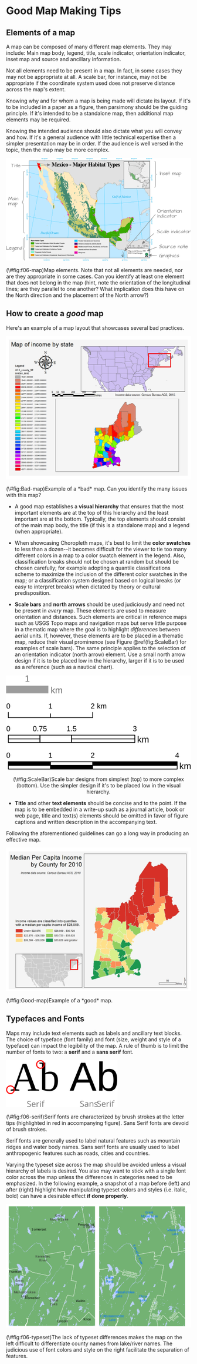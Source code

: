 
# Good Map Making Tips



## Elements of a map

A map can be composed of many different map elements. They may include: Main map body, legend, title, scale indicator, orientation indicator, inset map and source and ancillary information.

Not all elements need to be present in a map. In fact, in some cases they may not be appropriate at all. A scale bar, for instance, may not be appropriate if the coordinate system used does not preserve distance across the map's extent. 

Knowing why and for whom a map is being made will dictate its layout. If it's to be included in a paper as a figure, then parsimony should be the guiding principle. If it's intended to be a standalone map, then additional map elements may be required. 

Knowing the intended audience should also dictate what you will convey and how. If it's a general audience with little technical expertise then a simpler presentation may be in order. If the audience is well versed in the topic, then the map may be more complex. 

<div class="figure">
<img src="img/Map_elements.png" alt="Map elements. Note that not all elements are needed, nor are they appropriate in some cases. Can you identify at least one element that does not belong in the map (hint, note the orientation of the longitudinal lines; are they parallel to one another? What implication does this have on the North direction and the placement of the North arrow?)"  />
<p class="caption">(\#fig:f06-map)Map elements. Note that not all elements are needed, nor are they appropriate in some cases. Can you identify at least one element that does not belong in the map (hint, note the orientation of the longitudinal lines; are they parallel to one another? What implication does this have on the North direction and the placement of the North arrow?)</p>
</div>



## How to create a *good* map

Here's an example of a map layout that showcases several bad practices.

<div class="figure">
<img src="img/Bad_map.jpg" alt="Example of a *bad* map. Can you identify the many issues with this map? " width="528" />
<p class="caption">(\#fig:Bad-map)Example of a *bad* map. Can you identify the many issues with this map? </p>
</div>

+ A good map establishes a **visual hierarchy** that ensures that the most important elements are at the top of this hierarchy and the least important are at the bottom. Typically, the top elements should consist of the main map body, the title (if this is a standalone map) and a legend (when appropriate).

+ When showcasing Choropleth maps, it's best to limit the **color swatches** to less than a dozen--it becomes difficult for the viewer to tie too many different colors in a map to a color swatch element in the legend. Also, classification breaks should not be chosen at random but should be chosen carefully; for example adopting a quantile classifications scheme to maximize the inclusion of the different color swatches in the map; or a classification system designed based on logical breaks (or easy to interpret breaks) when dictated by theory or cultural predisposition.

+ **Scale bars** and **north arrows** should be used judiciously and need not be present in *every* map. These elements are used to measure orientation and distances. Such elements are critical in reference maps such as USGS Topo maps and navigation maps but serve little purpose in a thematic map where the goal is to highlight *differences* between aerial units. If, however, these elements are to be placed in a thematic map, reduce their visual prominence (see Figure \@ref(fig:ScaleBar) for examples of scale bars). The same principle applies to the selection of an orientation indicator (north arrow) element. Use a small north arrow design if it is to be placed low in the hierarchy, larger if it is to be used as a reference (such as a nautical chart).


<div class="figure" style="text-align: center">
<img src="img/ScaleBar.svg" alt="Scale bar designs from simplest (top) to more complex (bottom). Use the simpler design if it's to be placed low in the visual hierarchy."  />
<p class="caption">(\#fig:ScaleBar)Scale bar designs from simplest (top) to more complex (bottom). Use the simpler design if it's to be placed low in the visual hierarchy.</p>
</div>

+ **Title** and other **text elements** should be concise and to the point. If the map is to be embedded in a write-up such as a journal article, book or web page, title and text(s) elements should be omitted in favor of figure captions and written description in the accompanying text.

Following the aforementioned guidelines can go a long way in producing an effective map. 

<div class="figure">
<img src="img/Good_map.jpg" alt="Example of a *good* map." width="528" />
<p class="caption">(\#fig:Good-map)Example of a *good* map.</p>
</div>

## Typefaces and Fonts

Maps may include text elements such as labels and ancillary text blocks. The choice of typeface (font family) and font (size, weight and style of a typeface) can impact the legibility of the map. A rule of thumb is to limit the number of fonts to two: a **serif** and a **sans serif** font.

<div class="figure">
<img src="img/Fonts.svg" alt="Serif fonts are characterized by brush strokes at the letter tips (highlighted in red in accompanying figure). Sans Serif fonts are devoid of brush strokes."  />
<p class="caption">(\#fig:f06-serif)Serif fonts are characterized by brush strokes at the letter tips (highlighted in red in accompanying figure). Sans Serif fonts are devoid of brush strokes.</p>
</div>


Serif fonts are generally used to label natural features such as mountain ridges and water body names. Sans serif fonts are usually used to label anthropogenic features such as roads, cities and countries.

Varying the typeset size across the map should be avoided unless a visual hierarchy of labels is desired. You also may want to stick with a single font color across the map unless the differences in categories need to be emphasized. In the following example, a snapshot of a map before (left) and after (right) highlight how manipulating typeset colors and styles (i.e. italic, bold) can have a desirable effect **if done properly**.

<div class="figure">
<img src="img/labels.svg" alt="The lack of typeset differences makes the map on the left difficult to differentiate county names from lake/river names. The judicious use of font colors and style on the right facilitate the separation of features." width="600" />
<p class="caption">(\#fig:f06-typeset)The lack of typeset differences makes the map on the left difficult to differentiate county names from lake/river names. The judicious use of font colors and style on the right facilitate the separation of features.</p>
</div>
